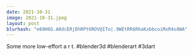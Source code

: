 ```yaml
---
date: 2021-10-31
image: 2021-10-31.jpeg
layout: post
blurhash: "e69H6G.A0dcERjDhRPt6ROV@ITo|.9WEtRR$RhaKxbbcoiMxR4s8WA"
---
```


Some more low-effort a r t. #blender3d #blenderart #3dart
